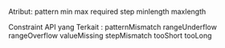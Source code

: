 Atribut:
pattern
min
max
required
step
minlength
maxlength

Constraint API yang Terkait :
patternMismatch
rangeUnderflow
rangeOverflow
valueMissing
stepMismatch
tooShort
tooLong
